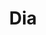 ---
title: "Dia"
url: /ciudad-autonoma-de-buenos-aires/dia-avenida-la-plata-2/
shop: supermercado
---